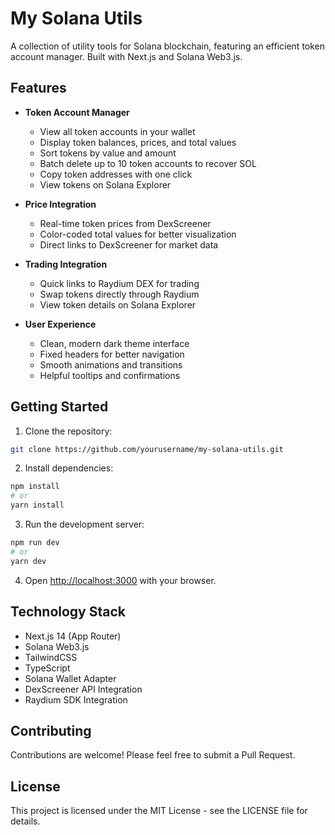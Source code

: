 # My Solana Utils

A collection of utility tools for Solana blockchain, featuring an efficient token account manager. Built with Next.js and Solana Web3.js.

## Features

- **Token Account Manager**
  - View all token accounts in your wallet
  - Display token balances, prices, and total values
  - Sort tokens by value and amount
  - Batch delete up to 10 token accounts to recover SOL
  - Copy token addresses with one click
  - View tokens on Solana Explorer

- **Price Integration**
  - Real-time token prices from DexScreener
  - Color-coded total values for better visualization
  - Direct links to DexScreener for market data

- **Trading Integration**
  - Quick links to Raydium DEX for trading
  - Swap tokens directly through Raydium
  - View token details on Solana Explorer

- **User Experience**
  - Clean, modern dark theme interface
  - Fixed headers for better navigation
  - Smooth animations and transitions
  - Helpful tooltips and confirmations

## Getting Started

1. Clone the repository:

```bash
git clone https://github.com/yourusername/my-solana-utils.git
```

2. Install dependencies:

```bash
npm install
# or
yarn install
```

3. Run the development server:

```bash
npm run dev
# or
yarn dev
```

4. Open [http://localhost:3000](http://localhost:3000) with your browser.

## Technology Stack

- Next.js 14 (App Router)
- Solana Web3.js
- TailwindCSS
- TypeScript
- Solana Wallet Adapter
- DexScreener API Integration
- Raydium SDK Integration

## Contributing

Contributions are welcome! Please feel free to submit a Pull Request.

## License

This project is licensed under the MIT License - see the LICENSE file for details.
